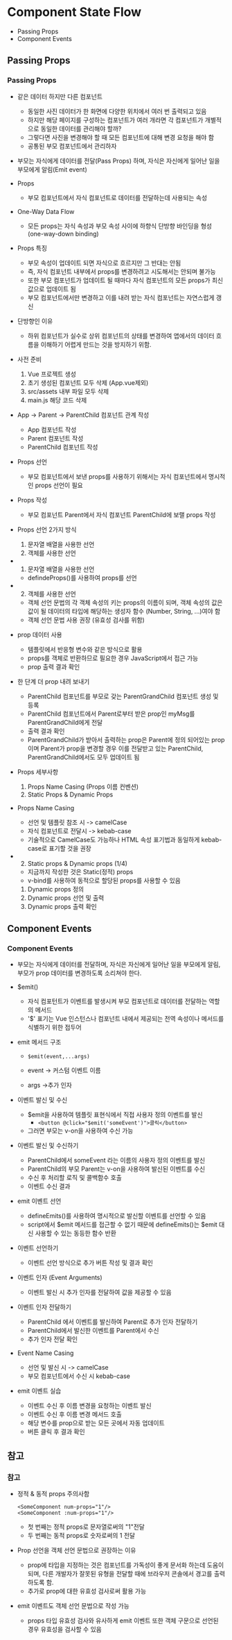 # Component State Flow
- Passing Props
- Component Events

## Passing Props
### Passing Props
- 같은 데이터 하지만 다른 컴포넌트
    - 동일한 사진 데이터가 한 화면에 다양한 위치에서 여러 번 출력되고 있음
    - 하지만 해당 페이지를 구성하는 컴포넌트가 여러 개라면 각 컴포넌트가 개별적으로 동일한 데이터를 관리해야 할까?
    - 그렇다면 사진을 변경해야 할 때 모든 컴포넌트에 대해 변경 요청을 해야 함
    - 공통된 부모 컴포넌트에서 관리하자
- 부모는 자식에게 데이터를 전달(Pass Props) 하며, 자식은 자신에게 일어난 일을 부모에게 알림(Emit event)

- Props
    - 부모 컴포넌트에서 자식 컴포넌트로 데이터를 전달하는데 사용되는 속성

- One-Way Data Flow
    - 모든 props는 자식 속성과 부모 속성 사이에 하향식 단방향 바인딩을 형성(one-way-down binding)

- Props 특징
    - 부모 속성이 업데이트 되면 자식으로 흐르지만 그 반대는 안됨
    - 즉, 자식 컴포넌트 내부에서 props를 변경하려고 시도해서는 안되며 불가능
    - 또한 부모 컴포넌트가 업데이트 될 때마다 자식 컴포넌트의 모든 props가 최신 값으로 업데이트 됨
    - 부모 컴포넌트에서만 변경하고 이를 내려 받는 자식 컴포넌트는 자연스럽게 갱신
- 단방향인 이유
    - 하위 컴포넌트가 실수로 상위 컴포넌트의 상태를 변경하여 앱에서의 데이터 흐름을 이해하기 어렵게 만드는 것을 방지하기 위함.

- 사전 준비
    1. Vue 프로젝트 생성
    2. 초기 생성된 컴포넌트 모두 삭제 (App.vue제외)
    3. src/assets 내부 파일 모두 삭제
    4. main.js 해당 코드 삭제

- App -> Parent -> ParentChild 컴포넌트 관계 작성
    - App 컴포넌트 작성
    - Parent 컴포넌트 작성
    - ParentChild 컴포넌트 작성

- Props 선언
    - 부모 컴포넌트에서 보낸 props를 사용하기 위해서는 자식 컴포넌트에서 명시적인 props 선언이 필요

- Props 작성
    - 부모 컴포넌트 Parent에서 자식 컴포넌트 ParentChild에 보랠 props 작성
- Props 선언 2가지 방식
    1. 문자열 배열을 사용한 선언
    2. 객체를 사용한 선언

- 1. 문자열 배열을 사용한 선언
    - defindeProps()를 사용하여 props를 선언
- 2. 객체를 사용한 선언 
    - 객체 선언 문법의 각 객체 속성의 키는 props의 이름이 되며, 객체 속성의 값은 값이 될 데이터의 타입에 해당하는 생성자 함수 (Number, String,  ...)여야 함
    - 객체 선언 문법 사용 권장 (유효성 검사를 위함)

- prop 데이터 사용
    - 템플릿에서 반응형 변수와 같은 방식으로 활용
    - props를 객체로 반환하므로 필요한 경우 JavaScript에서 접근 가능 
    - prop 출력 결과 확인

- 한 단계 더 prop 내려 보내기
    - ParentChild 컴포넌트를 부모로 갖는 ParentGrandChild 컴포넌트 생성 및 등록
    - ParentChild 컴포넌트에서 Parent로부터 받은 prop인 myMsg를 ParentGrandChild에게 전달
    - 출력 결과 확인
    - ParentGrandChild가 받아서 출력하는 prop은 Parent에 정의 되어있는 prop이며 Parent가 prop을 변경할 경우 이를 전달받고 있는 ParentChild, ParentGrandChild에서도 모두 업데이트 됨

- Props 세부사항
    1. Props Name Casing (Props 이름 컨벤션)
    2. Static Props & Dynamic Props
- Props Name Casing
    - 선언 및 템플릿 참조 시 -> camelCase
    - 자식 컴포넌트로 전달시 -> kebab-case
    - 기술적으로 CamelCase도 가능하나 HTML 속성 표기법과 동일하게 kebab-case로 표기할 것을 권장
- 2. Static props & Dynamic props (1/4)
    - 지금까지 작성한 것은 Static(정적) props
    - v-bind를 사용하여 동적으로 할당된 props를 사용할 수 있음
    1. Dynamic props 정의
    2. Dynamic props 선언 및 출력
    3. Dynamic props 출력 확인

## Component Events
### Component Events
- 부모는 자식에게 데이터를 전달하며, 자식은 자신에게 일어난 일을 부모에게 알림, 부모가 prop 데이터를 변경하도록 소리쳐야 한다.
- $emit()
    - 자식 컴포턴트가 이벤트를 발생시켜 부모 컴포넌트로 데이터를 전달하는 역할의 메서드
    - '$' 표기는 Vue 인스턴스나 컴포넌트 내에서 제공되는 전역 속성이나 메서드를 식별하기 위한 접두어
- emit 메서드 구조
    - `$emit(event,...args)`

    - event -> 커스텀 이벤트 이름
    - args ->추가 인자

- 이벤트 발신 및 수신
    - $emit을 사용하여 템플릿 표현식에서 직접 사용자 정의 이벤트를 발신
        - `<button @click="$emit('someEvent')">클릭</button>`
    - 그러면 부모는 v-on을 사용하여 수신 가능

- 이벤트 발신 및 수신하기
    - ParentChild에서 someEvent 라는 이름의 사용자 정의 이벤트를 발신
    - ParentChild의 부모 Parent는 v-on을 사용하여 발신된 이벤트를 수신
    - 수신 후 처리할 로직 및 콜백함수 호출
    - 이벤트 수신 결과
- emit 이벤트 선언
    - defineEmits()를 사용하여 명시적으로 발신할 이벤트를 선언할 수 있음
    - script에서 $emit 메서드를 접근할 수 없기 때문에 defineEmits()는 $emit 대신 사용할 수 있는 동등한 함수 반환

- 이벤트 선언하기 
    - 이벤트 선언 방식으로 추가 버튼 작성 및 결과 확인
- 이벤트 인자 (Event Arguments)
    - 이벤트 발신 시 추가 인자를 전달하여 값을 제공할 수 있음
- 이벤트 인자 전달하기
    - ParentChild 에서 이벤트를 발신하여 Parent로 추가 인자 전달하기
    - ParentChild에서 발신한 이벤트를 Parent에서 수신
    - 추가 인자 전달 확인
- Event Name Casing
    - 선언 및 발신 시 -> camelCase
    - 부모 컴포넌트에서 수신 시 kebab-case
- emit 이벤트 실습
    - 이벤트 수신 후 이름 변경을 요청하는 이벤트 발신
    - 이벤트 수신 후 이름 변경 메서드 호출
    - 해당 변수를 prop으로 받는 모든 곳에서 자동 업데이트
    - 버튼 클릭 후 결과 확인

## 참고
### 참고
- 정적 & 동적 props 주의사함
    ``` vue
    <SomeComponent num-props="1"/>
    <SomeComponent :num-props="1"/>
    ```
    - 첫 번째는 정적 props로 문자열로써의 "1"전달
    - 두 번째는 동적 props로 숫자로써의 1 전달

- Prop 선언을 객체 선언 문법으로 권장하는 이유
    - prop에 타입을 지정하는 것은 컴포넌트를 가독성이 좋게 문서화 하는데 도움이 되며, 다른 개발자가 잘못된 유형을 전달할 때에 브라우저 콘솔에서 경고를 출력하도록 함.
    - 추가로 prop에 대한 유효성 검사로써 활용 가능
- emit 이벤트도 객체 선언 문법으로 작성 가능
    - props 타입 유효성 검사와 유사하게 emit 이벤트 또한 객체 구문으로 선언된 경우 유효성을 검사할 수 있음